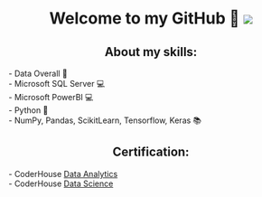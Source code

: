 <div align="center">
<h1 align="center">Welcome to my GitHub 👋
<img src="https://www.nextibs.com/wp-content/uploads/2021/12/seguridad-informatica-1024x439.jpeg">

## About my skills:
<div align="left">
- Data Overall 📝
  <div align="left">
- Microsoft SQL Server 💻
<div align="left">
- Microsoft PowerBI 💻
  <div align="left">
- Python 🐍
    <div align="left">
- NumPy, Pandas, ScikitLearn, Tensorflow, Keras 📚

## <div align="center">Certification:
<div align="left">
- CoderHouse <a href="https://www.coderhouse.com/certificados/62f40d0901f1060024693bb2">Data Analytics</a>
<div align="left">
- CoderHouse <a href="https://www.coderhouse.com/certificados/644792b6657cc00002ec2365">Data Science</a>
